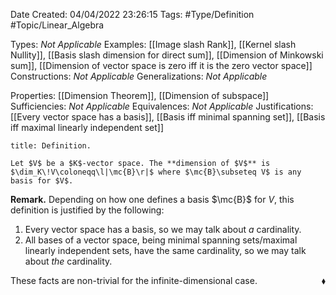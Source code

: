 <div class="topSpace"></div>

Date Created: 04/04/2022 23:26:15
Tags: #Type/Definition #Topic/Linear_Algebra

Types: <i>Not Applicable</i>
Examples: [[Image slash Rank]], [[Kernel slash Nullity]], [[Basis slash dimension for direct sum]], [[Dimension of Minkowski sum]], [[Dimension of vector space is zero iff it is the zero vector space]]
Constructions: <i>Not Applicable</i>
Generalizations: <i>Not Applicable</i>

Properties: [[Dimension Theorem]], [[Dimension of subspace]]
Sufficiencies: <i>Not Applicable</i>
Equivalences: <i>Not Applicable</i>
Justifications: [[Every vector space has a basis]], [[Basis iff minimal spanning set]], [[Basis iff maximal linearly independent set]]

``` ad-Definition
title: Definition.

Let $V$ be a $K$-vector space. The **dimension of $V$** is $\dim_K\!V\coloneqq\l|\mc{B}\r|$ where $\mc{B}\subseteq V$ is any basis for $V$.

```

<b>Remark.</b> Depending on how one defines a basis $\mc{B}$ for $V$, this definition is justified by the following:
1. Every vector space has a basis, so we may talk about <i>a</i> cardinality.
2. All bases of a vector space, being minimal spanning sets/maximal linearly independent sets, have the same cardinality, so we may talk about <i>the</i> cardinality.

These facts are non-trivial for the infinite-dimensional case.<span style="float:right;">$\blacklozenge$</span>
